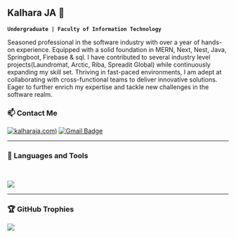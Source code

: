 ## Kalhara JA 👋

**`Undergraduate | Faculty of Information Technology`**

Seasoned professional in the software industry with over a year of hands-on experience. Equipped with a solid foundation in MERN, Next, Nest, Java, Springboot, Firebase & sql. I have contributed to several industry level projects(Laundromat, Arctic, Riba, Spreadit Global) while continuously expanding my skill set. Thriving in fast-paced environments, I am adept at collaborating with cross-functional teams to deliver innovative solutions. Eager to further enrich my expertise and tackle new challenges in the software realm.

### 📫 Contact Me

[![kalharaja.com](https://kalharaja.com/_next/image?url=%2Fsignwhite.png))](https://kalharaja.com/)
[![Gmail Badge](https://img.shields.io/badge/-kalhara.ja@gmail.com-c14438?style=flat-square&logo=Gmail&logoColor=white&link=mailto:kalhara.ja@gmail.com)](mailto:kalhara.ja@gmail.com)
<br/>
<hr/>

### 🧰 Languages and Tools

<br/>
<p >
  <a href="https://skillicons.dev">
    <img src="https://skillicons.dev/icons?i=nextjs,nestjs,prisma,tailwind,ts,java,git,aws,azure,bash,bootstrap,c,css,docker,express,figma,firebase,github,html,idea,js,linux,materialui,mongodb,mysql,nodejs,postman,react,redux&perline=20" />
  </a>
</p>

<hr/>


### 🏆 GitHub Trophies
![](https://github-profile-trophy.vercel.app/?username=Kalhara-JA&theme=discord&no-frame=false&no-bg=true&margin-w=4)

